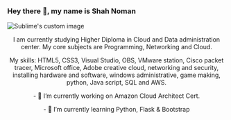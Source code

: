 ### Hey there 👋, my name is Shah Noman

<p align=”center”> <img src="https://user-images.githubusercontent.com/77600146/111023259-f6cf7180-8412-11eb-8d91-fbf4ef1b8b34.png" alt="Sublime's custom image">
</p>


<p align="center">I am currently studying Higher Diploma in Cloud and Data administration center. My core subjects are Programming, Networking and Cloud.</p> 

<p align="center">My skills: HTML5, CSS3, Visual Studio, OBS, VMware station, Cisco packet tracer, Microsoft office, Adobe creative cloud, networking and security, installing hardware and software, windows administrative, game making, python, Java script, SQL and AWS.</p>

<p align="center">- 🔭 I’m currently working on Amazon Cloud Architect Cert. </p>
<p align="center">- 🌱 I’m currently learning Python, Flask & Bootstrap  </p>




